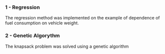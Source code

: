 ### 1 - Regression
  The regression method was implemented on the example of dependence of fuel consumption on vehicle weight.

### 2 - Genetic Algorythm
  The knapsack problem was solved using a genetic algorithm
